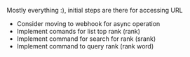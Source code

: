 Mostly everything :), initial steps are there for accessing URL

- Consider moving to webhook for async operation
- Implement comands for list top rank (rank)
- Implement command for search for rank (srank)
- Implement command to query rank (rank word)

